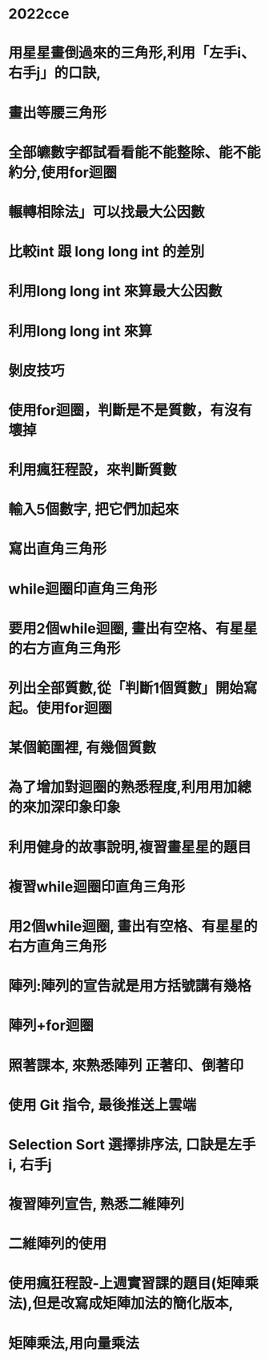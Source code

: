 # 2022cce
# 用星星畫倒過來的三角形,利用「左手i、右手j」的口訣,
# 畫出等腰三角形
# 全部皫數字都試看看能不能整除、能不能約分,使用for迴圈
# 輾轉相除法」可以找最大公因數
# 比較int 跟 long long int 的差別
# 利用long long int 來算最大公因數
# 利用long long int 來算
# 剝皮技巧
# 使用for迴圈，判斷是不是質數，有沒有壞掉
# 利用瘋狂程設，來判斷質數
# 輸入5個數字, 把它們加起來
# 寫出直角三角形
# while迴圈印直角三角形
# 要用2個while迴圈, 畫出有空格、有星星的右方直角三角形
# 列出全部質數,從「判斷1個質數」開始寫起。使用for迴圈
# 某個範圍裡, 有幾個質數
# 為了增加對迴圈的熟悉程度,利用用加總的來加深印象印象
# 利用健身的故事說明,複習畫星星的題目
# 複習while迴圈印直角三角形
# 用2個while迴圈, 畫出有空格、有星星的右方直角三角形
# 陣列:陣列的宣告就是用方括號講有幾格
# 陣列+for迴圈
# 照著課本, 來熟悉陣列 正著印、倒著印
# 使用 Git 指令, 最後推送上雲端
# Selection Sort 選擇排序法, 口訣是左手i, 右手j
# 複習陣列宣告, 熟悉二維陣列
# 二維陣列的使用
# 使用瘋狂程設-上週實習課的題目(矩陣乘法),但是改寫成矩陣加法的簡化版本,
# 矩陣乘法,用向量乘法
